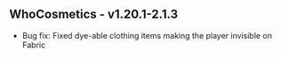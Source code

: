 ## WhoCosmetics - v1.20.1-2.1.3

- Bug fix: Fixed dye-able clothing items making the player invisible on Fabric